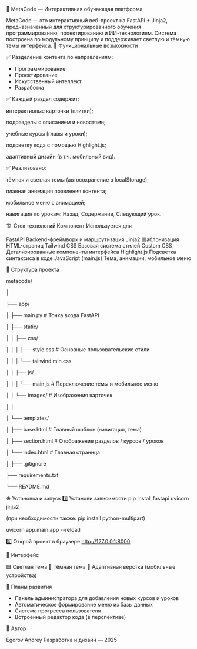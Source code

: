 📘 MetaCode — Интерактивная обучающая платформа

MetaCode — это интерактивный веб-проект на FastAPI + Jinja2, предназначенный для структурированного обучения программированию, проектированию и ИИ-технологиям.
Система построена по модульному принципу и поддерживает светлую и тёмную темы интерфейса.
🚀 Функциональные возможности

✅ Разделение контента по направлениям:

- Программирование
- Проектирование
- Искусственный интеллект
- Разработка

✅ Каждый раздел содержит:

интерактивные карточки (плитки);

подразделы с описанием и новостями;

учебные курсы (главы и уроки);

подсветку кода с помощью Highlight.js;

адаптивный дизайн (в т.ч. мобильный вид).

✅ Реализовано:

тёмная и светлая темы (автосохранение в localStorage);

плавная анимация появления контента;

мобильное меню с анимацией;

навигация по урокам: Назад, Содержание, Следующий урок.

🏗️ Стек технологий
Компонент	                                          Используется для

FastAPI	                                              Backend-фреймворк и маршрутизация
Jinja2	                                              Шаблонизация HTML-страниц
Tailwind CSS	                                      Базовая система стилей
Custom CSS	                                          Детализированные компоненты интерфейса
Highlight.js	                                      Подсветка синтаксиса в коде
JavaScript (main.js)	                              Тема, анимации, мобильное меню

📂 Структура проекта

metacode/

│

├── app/

│   ├── main.py                 # Точка входа FastAPI

│   ├── static/

│   │   ├── css/

│   │   │   ├── style.css       # Основные пользовательские стили

│   │   │   └── tailwind.min.css

│   │   ├── js/

│   │   │   └── main.js         # Переключение темы и мобильное меню

│   │   └── images/             # Изображения карточек

│   │

│   └── templates/

│       ├── base.html           # Главный шаблон (навигация, тема)

│       ├── section.html        # Отображение разделов / курсов / уроков

│       └── index.html          # Главная страница

│
├── .gitignore

├── requirements.txt

└── README.md

⚙️ Установка и запуск
1️⃣ Установи зависимости
pip install fastapi uvicorn jinja2

(при необходимости также: pip install python-multipart)

uvicorn app.main:app --reload

3️⃣ Открой проект в браузере
http://127.0.0.1:8000

🎨 Интерфейс

🟦 Светлая тема
🌙 Тёмная тема
📱 Адаптивная верстка (мобильные устройства)


🔧 Планы развития

 * Панель администратора для добавления новых курсов и уроков
 * Автоматическое формирование меню из базы данных
 * Система прогресса пользователя
 * Встроенный редактор кода (в перспективе)

 👤 Автор

Egorov Andrey
Разработка и дизайн — 2025
